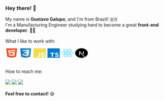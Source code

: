 ### Hey there! 👋

My name is **Gustavo Galupo**, and I'm from Brazil! 🇧🇷 <br>
I'm a Manufacturing Engineer studying hard to become a great **front-end developer**. 👦🏻
<br>
<br>
What I like to work with:
<div style="display: inline_block">
  <img align="center" alt="html-logo" height="30" width="40" src="https://raw.githubusercontent.com/devicons/devicon/master/icons/html5/html5-original.svg">
  <img align="center" alt="css-logo" height="30" width="40" src="https://raw.githubusercontent.com/devicons/devicon/master/icons/css3/css3-original.svg">
  <img align="center" alt="js-logo" height="30" width="40" src="https://raw.githubusercontent.com/devicons/devicon/master/icons/javascript/javascript-plain.svg">
  <img align="center" alt="ts-logo" height="30" width="40" src="https://raw.githubusercontent.com/devicons/devicon/master/icons/typescript/typescript-plain.svg">
  <img align="center" alt="react-logo" height="30" width="40" src="https://raw.githubusercontent.com/devicons/devicon/master/icons/react/react-original.svg">
  <img align="center" alt="css-logo" height="30" width="40" src="https://raw.githubusercontent.com/devicons/devicon/master/icons/nextjs/nextjs-original.svg">
</div>
<br>
<br>
How to reach me:
<div>
  <br>
  <a href = "mailto: ggalupo2@gmail.com"><img src="https://img.shields.io/badge/-Gmail-%23EA4335?style=for-the-badge&logo=gmail&logoColor=white" target="_blank"></a>
  <a href="https://www.linkedin.com/in/ggalupo" target="_blank"><img src="https://img.shields.io/badge/-LinkedIn-%230077B5?style=for-the-badge&logo=linkedin&logoColor=white" target="_blank"></a>
  <a href="https://instagram.com/ggalupo" target="_blank"><img src="https://img.shields.io/badge/-Instagram-%23E4405F?style=for-the-badge&logo=instagram&logoColor=white"  target="_blank"></a>
</div>
<br>
<strong>Feel free to contact!</strong> 😄
